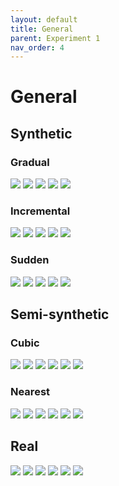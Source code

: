 ```yaml
---
layout: default
title: General
parent: Experiment 1
nav_order: 4
---
```


# General

## Synthetic
### Gradual
![](/meta-concept-descriptor/fig_syn/general_grad_0.png)
![](/meta-concept-descriptor/fig_syn/general_grad_1.png)
![](/meta-concept-descriptor/fig_syn/general_grad_2.png)
![](/meta-concept-descriptor/fig_syn/general_grad_3.png)
![](/meta-concept-descriptor/fig_syn/general_grad_4.png)

### Incremental
![](/meta-concept-descriptor/fig_syn/general_inc_0.png)
![](/meta-concept-descriptor/fig_syn/general_inc_1.png)
![](/meta-concept-descriptor/fig_syn/general_inc_2.png)
![](/meta-concept-descriptor/fig_syn/general_inc_3.png)
![](/meta-concept-descriptor/fig_syn/general_inc_4.png)

### Sudden
![](/meta-concept-descriptor/fig_syn/general_sudd_0.png)
![](/meta-concept-descriptor/fig_syn/general_sudd_1.png)
![](/meta-concept-descriptor/fig_syn/general_sudd_2.png)
![](/meta-concept-descriptor/fig_syn/general_sudd_3.png)
![](/meta-concept-descriptor/fig_syn/general_sudd_4.png)

## Semi-synthetic

### Cubic
![](/meta-concept-descriptor/fig_semi/general_cubic_australian_0.png)
![](/meta-concept-descriptor/fig_semi/general_cubic_banknote_0.png)
![](/meta-concept-descriptor/fig_semi/general_cubic_diabetes_0.png)
![](/meta-concept-descriptor/fig_semi/general_cubic_german_0.png)
![](/meta-concept-descriptor/fig_semi/general_cubic_vowel_0.png)
![](/meta-concept-descriptor/fig_semi/general_cubic_wisconsin_0.png)

### Nearest
![](/meta-concept-descriptor/fig_semi/general_nearest_australian_0.png)
![](/meta-concept-descriptor/fig_semi/general_nearest_banknote_0.png)
![](/meta-concept-descriptor/fig_semi/general_nearest_diabetes_0.png)
![](/meta-concept-descriptor/fig_semi/general_nearest_german_0.png)
![](/meta-concept-descriptor/fig_semi/general_nearest_vowel_0.png)
![](/meta-concept-descriptor/fig_semi/general_nearest_wisconsin_0.png)

## Real
![](/meta-concept-descriptor/fig_rel/general_0.png)
![](/meta-concept-descriptor/fig_rel/general_1.png)
![](/meta-concept-descriptor/fig_rel/general_2.png)
![](/meta-concept-descriptor/fig_rel/general_3.png)
![](/meta-concept-descriptor/fig_rel/general_4.png)
![](/meta-concept-descriptor/fig_rel/general_5.png)
